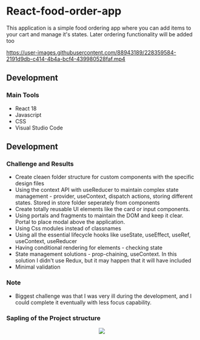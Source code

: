 # React-food-order-app

This application is a simple food ordering app where you can add items to your cart and manage it's states. Later ordering functionality will be added too

https://user-images.githubusercontent.com/88943189/228359584-2191d9db-c414-4b4a-bcf4-439980528faf.mp4

## Development

### Main Tools
- React 18
- Javascript
- CSS
- Visual Studio Code

## Development

### Challenge and Results
- Create cleaen folder structure for custom components with the specific design files
- Using the context API with useReducer to maintain complex state management - provider, useContext, dispatch actions, storing different states. Stored in store folder seperately from components
- Create totally reusable UI elements like the card or input components.
- Using portals and fragments to maintain the DOM and keep it clear. Portal to place modal above the application.
- Using Css modules instead of classnames
- Using all the essential lifecycle hooks like useState, useEffect, useRef, useContext, useReducer
- Having conditional rendering for elements - checking state
- State management solutions - prop-chaining, useContext. In this solution I didn't use Redux, but it may happen that it will have included
- Minimal validation

### Note
- Biggest challenge was that I was very ill during the development, and I could complete it eventually with less focus capability.


### Sapling of the Project structure

<div align="center">
  <img src="https://user-images.githubusercontent.com/88943189/228361709-55addc3a-a3be-48d2-92ce-f3059d13ef05.png">
</div>
